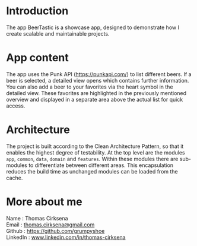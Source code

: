 
# Introduction

The app BeerTastic is a showcase app, designed to demonstrate how I create scalable and maintainable projects.

# App content

The app uses the Punk API (https://punkapi.com/) to list different beers. If a beer is selected, a detailed view opens which contains further information.
You can also add a beer to your favorites via the heart symbol in the detailed view. These favorites are highlighted in the previously mentioned overview and displayed in a separate area above the actual list for quick access.

# Architecture

The project is built according to the Clean Architecture Pattern, so that it enables the highest degree of testability. At the top level are the modules `app`, `common`, `data`, `domain` and `features`. Within these modules there are sub-modules to differentiate between different areas. 
This encapsulation reduces the build time as unchanged modules can be loaded from the cache.


# More about me

Name	 : Thomas Cirksena  
Email    : thomas.cirksena@gmail.com  
Github   : https://github.com/grumpyshoe  
LinkedIn : www.linkedin.com/in/thomas-cirksena  
